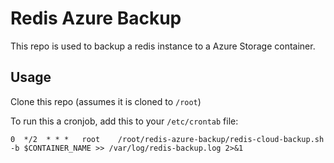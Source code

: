 # Redis Azure Backup

This repo is used to backup a redis instance to a Azure Storage container.

## Usage

Clone this repo (assumes it is cloned to `/root`)

To run this a cronjob, add this to your `/etc/crontab` file:

```
0  */2  * * *   root    /root/redis-azure-backup/redis-cloud-backup.sh -b $CONTAINER_NAME >> /var/log/redis-backup.log 2>&1
```